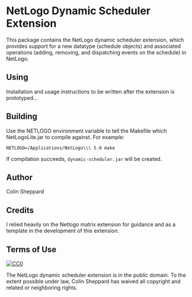 # NetLogo Dynamic Scheduler Extension

This package contains the NetLogo dynamic scheduler extension, which provides support for a new datatype (schedule objects) and associated operations (adding, removing, and dispatching events on the schedule) in NetLogo. 

## Using

Installation and usage instructions to be written after the extension is prototyped...

## Building

Use the NETLOGO environment variable to tell the Makefile which NetLogoLite.jar to compile against.  For example:

    NETLOGO=/Applications/NetLogo\\\ 5.0 make

If compilation succeeds, `dynamic-scheduler.jar` will be created.

## Author

Colin Sheppard

## Credits

I relied heavily on the Netlogo matrix extension for guidance and as a template in the development of this extension.

## Terms of Use

[![CC0](http://i.creativecommons.org/p/zero/1.0/88x31.png)](http://creativecommons.org/publicdomain/zero/1.0/)

The NetLogo dynamic scheduler extension is in the public domain.  To the extent possible under law, Colin Sheppard has waived all copyright and related or neighboring rights.
